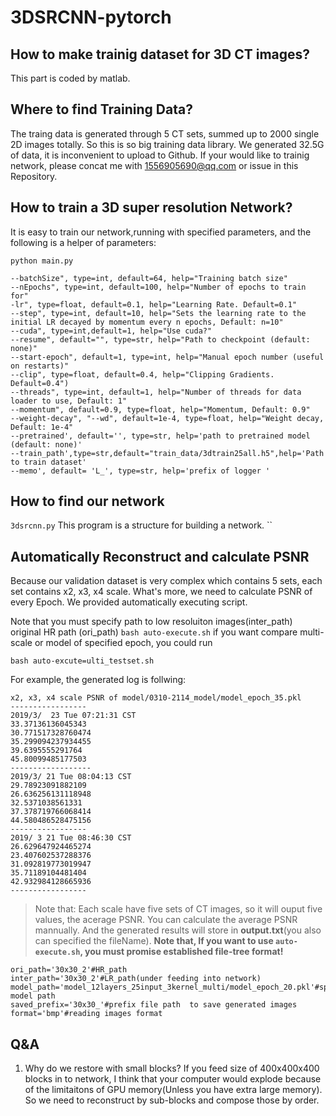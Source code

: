# 3DSRCNN-pytorch  
## How to make trainig dataset for 3D CT images?  
This part is coded by matlab. 
## Where to find Training Data?
The traing data is generated through 5 CT sets, summed up to  2000 single 2D images totally. 
So this is so big training data library. We generated 32.5G of data, it is inconvenient to upload to Github.
If your would like to trainig network, please concat me with 1556905690@qq.com or issue in this Repository.
## How to train a 3D super resolution Network?  
It is easy to train our network,running with specified parameters, and the following is a helper of parameters:
```
python main.py 

--batchSize", type=int, default=64, help="Training batch size"
--nEpochs", type=int, default=100, help="Number of epochs to train for"
-lr", type=float, default=0.1, help="Learning Rate. Default=0.1"
--step", type=int, default=10, help="Sets the learning rate to the initial LR decayed by momentum every n epochs, Default: n=10"
--cuda", type=int,default=1, help="Use cuda?"
--resume", default="", type=str, help="Path to checkpoint (default: none)"
--start-epoch", default=1, type=int, help="Manual epoch number (useful on restarts)"
--clip", type=float, default=0.4, help="Clipping Gradients. Default=0.4")
--threads", type=int, default=1, help="Number of threads for data loader to use, Default: 1"
--momentum", default=0.9, type=float, help="Momentum, Default: 0.9"
--weight-decay", "--wd", default=1e-4, type=float, help="Weight decay, Default: 1e-4"
--pretrained', default='', type=str, help='path to pretrained model (default: none)'
--train_path',type=str,default="train_data/3dtrain25all.h5",help='Path to train dataset'
--memo', default= 'L_', type=str, help='prefix of logger '
```
## How to  find our network 
`3dsrcnn.py` This program is a structure for building a network.  ``
## Automatically Reconstruct and calculate PSNR  
Because our validation dataset is very complex which contains 5 sets, each set contains x2, x3, x4 scale.
What's more, we need to calculate PSNR of every Epoch. We provided automatically executing script.
  
Note that you must specify path to low resoluiton images(inter_path)
original HR path (ori_path)
`bash auto-execute.sh`
if you want compare multi-scale or model of specified epoch, you could run 
```
bash auto-excute=ulti_testset.sh
```
For example, the generated log is follwing:
```
x2, x3, x4 scale PSNR of model/0310-2114_model/model_epoch_35.pkl 
-----------------
2019/3/  23 Tue 07:21:31 CST
33.37136136045343
30.771517328760474
35.299094237934455
39.6395555291764
45.80099485177503
------------------
2019/3/ 21 Tue 08:04:13 CST
29.78923091882109
26.636256131118948
32.5371038561331
37.378719766068414
44.580486528475156
-----------------
2019/ 3 21 Tue 08:46:30 CST
26.629647924465274
23.407602537288376
31.092819773019947
35.71189104481404
42.932984128665936
-----------------
```
>Note that: Each scale have five sets of CT images, so it will ouput five values, the acerage PSNR. You can calculate the average PSNR mannually. And the generated results will store in **output.txt**(you also can specified the fileName).
**Note that, If you want to use `auto-execute.sh`, you must promise 
established file-tree format!**
```
ori_path='30x30_2'#HR_path
inter_path='30x30_2'#LR_path(under feeding into network)
model_path='model_12layers_25input_3kernel_multi/model_epoch_20.pkl'#specify model path
saved_prefix='30x30_'#prefix file path  to save generated images
format='bmp'#reading images format
```
## Q&A
1. Why do we restore with small blocks?
If you feed size of 400x400x400 blocks in to network, I think that your computer would explode because of the limitaitons of GPU memory(Unless you have extra large memory). So we need to reconstruct by sub-blocks and compose those by order.
